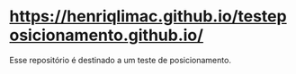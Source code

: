 # https://henriqlimac.github.io/testeposicionamento.github.io/
Esse repositório é destinado a um teste de posicionamento.
